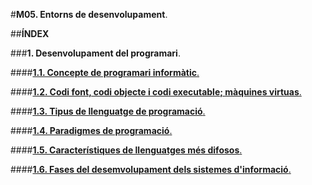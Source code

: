 #__M05. Entorns de desenvolupament__.

##__ÍNDEX__

###__1. Desenvolupament del programari__.
  
####[__1.1. Concepte de programari informàtic__.](programa_informatic.md)
    
####[__1.2. Codi font, codi objecte i codi executable; màquines virtuas__.](codi_font.md)
    
####[__1.3. Tipus de llenguatge de programació__.](tipus.md)
    
####[__1.4. Paradigmes de programació__.](paradigmes.md)
    
####[__1.5. Característiques de llenguatges més difosos__.](difosos.md)

####[__1.6. Fases del desemvolupament dels sistemes d'informació__. ](fases.md)
    
    

